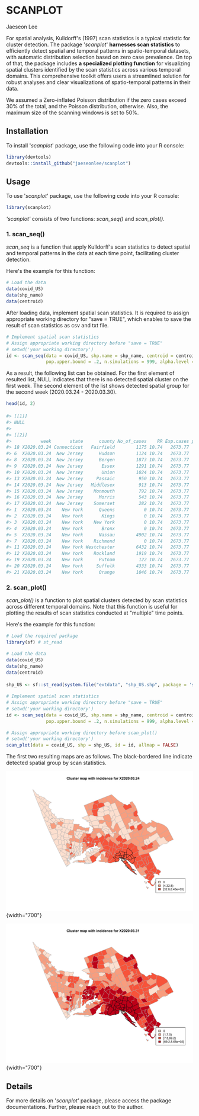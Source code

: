 # SCANPLOT

Jaeseon Lee

For spatial analysis, Kulldorff's (1997) scan statistics is a typical statistic for cluster detection. The package '*scanplot*' **harnesses scan statistics** to efficiently detect spatial and temporal patterns in spatio-temporal datasets, with automatic distribution selection based on zero case prevalence. On top of that, the package includes **a specialized plotting function** for visualizing spatial clusters identified by the scan statistics across various temporal domains. This comprehensive toolkit offers users a streamlined solution for robust analyses and clear visualizations of spatio-temporal patterns in their data.

We assumed a Zero-inflated Poisson distribution if the zero cases exceed 30% of the total, and the Poisson distribution, otherwise. Also, the maximum size of the scanning windows is set to 50%.

## Installation

To install '*scanplot*' package, use the following code into your R console:

``` r
library(devtools)
devtools::install_github("jaeseonlee/scanplot")
```

## Usage

To use '*scanplot*' package, use the following code into your R console:

``` r
library(scanplot)
```

*'scanplot'* consists of two functions: *scan_seq()* and *scan_plot()*.

### 1. scan_seq()

*scan_seq* is a function that apply Kulldorff's scan statistics to detect spatial and temporal patterns in the data at each time point, facilitating cluster detection.

Here's the example for this function:

``` r
# Load the data
data(covid_US)
data(shp_name)
data(centroid)
```

After loading data, implement spatial scan statistics. It is required to assign appropriate working directory for "save = TRUE", which enables to save the result of scan statistics as csv and txt file.

``` r
# Implement spatial scan statistics
# Assign appropriate working directory before "save = TRUE"
# setwd('your working directory')
id <- scan_seq(data = covid_US, shp.name = shp_name, centroid = centroid,
               pop.upper.bound = .2, n.simulations = 999, alpha.level = .05, save = FALSE)
```

As a result, the following list can be obtained. For the first element of resulted list, NULL indicates that there is no detected spatial cluster on the first week. The second element of the list shows detected spatial group for the second week (2020.03.24 - 2020.03.30).

``` r
head(id, 2)

#> [[1]]
#> NULL
#> 
#> [[2]]
#>           week       state      county No_of_cases    RR Exp.cases pvalue total cluster.cases percent shp.order
#> 18 X2020.03.24 Connecticut   Fairfield        1175 10.74   2673.77  0.001 43035         28721   66.74        44
#> 6  X2020.03.24  New Jersey      Hudson        1124 10.74   2673.77  0.001 43035         28721   66.74        94
#> 8  X2020.03.24  New Jersey      Bergen        1873 10.74   2673.77  0.001 43035         28721   66.74        81
#> 9  X2020.03.24  New Jersey       Essex        1291 10.74   2673.77  0.001 43035         28721   66.74        89
#> 10 X2020.03.24  New Jersey       Union        1024 10.74   2673.77  0.001 43035         28721   66.74       104
#> 13 X2020.03.24  New Jersey     Passaic         950 10.74   2673.77  0.001 43035         28721   66.74        73
#> 14 X2020.03.24  New Jersey   Middlesex         913 10.74   2673.77  0.001 43035         28721   66.74       113
#> 15 X2020.03.24  New Jersey    Monmouth         792 10.74   2673.77  0.001 43035         28721   66.74       116
#> 16 X2020.03.24  New Jersey      Morris         543 10.74   2673.77  0.001 43035         28721   66.74        83
#> 17 X2020.03.24  New Jersey    Somerset         282 10.74   2673.77  0.001 43035         28721   66.74        99
#> 1  X2020.03.24    New York      Queens           0 10.74   2673.77  0.001 43035         28721   66.74        95
#> 2  X2020.03.24    New York       Kings           0 10.74   2673.77  0.001 43035         28721   66.74       102
#> 3  X2020.03.24    New York    New York           0 10.74   2673.77  0.001 43035         28721   66.74        91
#> 4  X2020.03.24    New York       Bronx           0 10.74   2673.77  0.001 43035         28721   66.74        86
#> 5  X2020.03.24    New York      Nassau        4902 10.74   2673.77  0.001 43035         28721   66.74        88
#> 7  X2020.03.24    New York    Richmond           0 10.74   2673.77  0.001 43035         28721   66.74       110
#> 11 X2020.03.24    New York Westchester        6432 10.74   2673.77  0.001 43035         28721   66.74        66
#> 12 X2020.03.24    New York    Rockland        1919 10.74   2673.77  0.001 43035         28721   66.74        68
#> 19 X2020.03.24    New York      Putnam         122 10.74   2673.77  0.001 43035         28721   66.74        58
#> 20 X2020.03.24    New York     Suffolk        4333 10.74   2673.77  0.001 43035         28721   66.74        98
#> 21 X2020.03.24    New York      Orange        1046 10.74   2673.77  0.001 43035         28721   66.74        50
```

### 2. scan_plot()

*scan_plot()* is a function to plot spatial clusters detected by scan statistics across different temporal domains. Note that this function is useful for plotting the results of scan statistics conducted at "multiple" time points.

Here's the example for this function:

``` r
# Load the required package
library(sf) # st_read
```

``` r
# Load the data
data(covid_US)
data(shp_name)
data(centroid)

shp_US <- sf::st_read(system.file("extdata", "shp_US.shp", package = 'scanplot'))
```

``` r
# Implement spatial scan statistics
# Assign appropriate working directory before "save = TRUE"
# setwd('your working directory')
id <- scan_seq(data = covid_US, shp.name = shp_name, centroid = centroid,
               pop.upper.bound = .2, n.simulations = 999, alpha.level = .05, save = FALSE)
```

``` r
# Assign appropriate working directory before scan_plot()
# setwd('your working directory')
scan_plot(data = covid_US, shp = shp_US, id = id, allmap = FALSE)
```

The first two resulting maps are as follows. The black-bordered line indicate detected spatial group by scan statistics.

![](images/cluster_X2020.03.24.jpeg){width="700"}

![](images/cluster_X2020.03.31.jpeg){width="700"}

## Details

For more details on '*scanplot'* package, please access the package documentations. Further, please reach out to the author.
